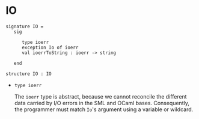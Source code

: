 # IO

    signature IO =
       sig

          type ioerr
          exception Io of ioerr
          val ioerrToString : ioerr -> string

       end
    
    structure IO : IO
    
- `type ioerr`

  The `ioerr` type is abstract, because we cannot reconcile the
  different data carried by I/O errors in the SML and OCaml bases.
  Consequently, the programmer must match `Io`'s argument using a
  variable or wildcard.
